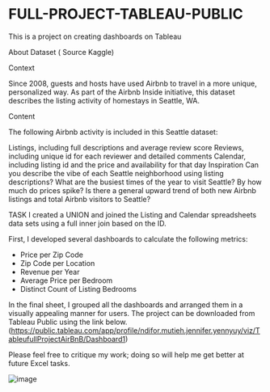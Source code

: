 # FULL-PROJECT-TABLEAU-PUBLIC

This is a project on creating dashboards on Tableau


About Dataset ( Source Kaggle)



Context


Since 2008, guests and hosts have used Airbnb to travel in a more unique, personalized way. As part of the Airbnb Inside initiative, this dataset describes the listing activity of homestays in Seattle, WA.

Content


The following Airbnb activity is included in this Seattle dataset:

Listings, including full descriptions and average review score
Reviews, including unique id for each reviewer and detailed comments
Calendar, including listing id and the price and availability for that day
Inspiration
Can you describe the vibe of each Seattle neighborhood using listing descriptions?
What are the busiest times of the year to visit Seattle? By how much do prices spike?
Is there a general upward trend of both new Airbnb listings and total Airbnb visitors to Seattle?

TASK
I created a UNION and joined the Listing and Calendar spreadsheets data sets using a full inner join based on the ID. 

First, I developed several dashboards to calculate the following metrics:
- Price per Zip Code
- Zip Code per Location
- Revenue per Year
- Average Price per Bedroom
- Distinct Count of Listing Bedrooms

In the final sheet, I grouped all the dashboards and arranged them in a visually appealing manner for users. The project can be downloaded from Tableau Public using the link below.
(https://public.tableau.com/app/profile/ndifor.mutieh.jennifer.yennyuy/viz/TableufullProjectAirBnB/Dashboard1)


Please feel free to critique my work; doing so will help me get better at future Excel tasks.

![image](https://github.com/user-attachments/assets/49e7ef4e-fd2a-4fb4-b6ec-4d5be98f2bfe)
